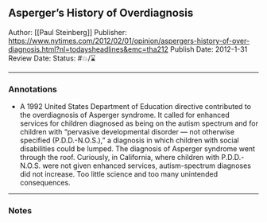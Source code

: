 ## Asperger’s History of Overdiagnosis

Author: [[Paul Steinberg]]
Publisher: https://www.nytimes.com/2012/02/01/opinion/aspergers-history-of-over-diagnosis.html?nl=todaysheadlines&emc=tha212
Publish Date: 2012-1-31
Review Date:
Status: #💥/⌛️ 

___

### Annotations

- A 1992 United States Department of Education directive contributed to the overdiagnosis of Asperger syndrome. It called for enhanced services for children diagnosed as being on the autism spectrum and for children with “pervasive developmental disorder — not otherwise specified (P.D.D.-N.O.S.),” a diagnosis in which children with social disabilities could be lumped. The diagnosis of Asperger syndrome went through the roof. Curiously, in California, where children with P.D.D.-N.O.S. were not given enhanced services, autism-spectrum diagnoses did not increase. Too little science and too many unintended consequences.

___

### Notes


